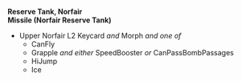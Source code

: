 ﻿**Reserve Tank, Norfair**  
**Missile (Norfair Reserve Tank)**

- Upper Norfair L2 Keycard *and* Morph *and one of*
  - CanFly
  - Grapple *and either* SpeedBooster *or* CanPassBombPassages
  - HiJump
  - Ice

